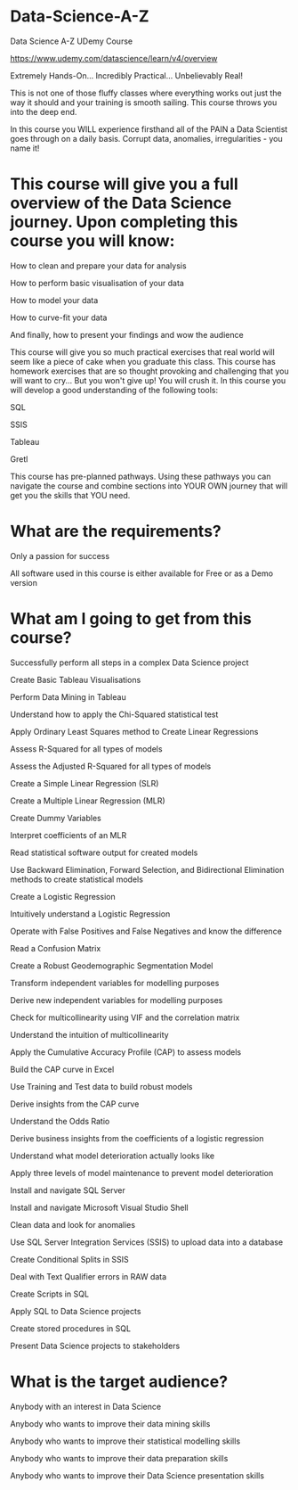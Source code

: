 # Data-Science-A-Z
Data Science A-Z UDemy Course

https://www.udemy.com/datascience/learn/v4/overview

Extremely Hands-On... Incredibly Practical... Unbelievably Real!

This is not one of those fluffy classes where everything works out just the way it should and your training is smooth sailing. This course throws you into the deep end.

In this course you WILL experience firsthand all of the PAIN a Data Scientist goes through on a daily basis. Corrupt data, anomalies, irregularities - you name it!

# This course will give you a full overview of the Data Science journey. Upon completing this course you will know:

How to clean and prepare your data for analysis

How to perform basic visualisation of your data

How to model your data

How to curve-fit your data

And finally, how to present your findings and wow the audience

This course will give you so much practical exercises that real world will seem like a piece of cake when you graduate this class. This course has homework exercises that are so thought provoking and challenging that you will want to cry... But you won't give up! You will crush it. In this course you will develop a good understanding of the following tools:

SQL

SSIS

Tableau

Gretl

This course has pre-planned pathways. Using these pathways you can navigate the course and combine sections into YOUR OWN journey that will get you the skills that YOU need.

# What are the requirements?

Only a passion for success

All software used in this course is either available for Free or as a Demo version

# What am I going to get from this course?

Successfully perform all steps in a complex Data Science project

Create Basic Tableau Visualisations

Perform Data Mining in Tableau

Understand how to apply the Chi-Squared statistical test

Apply Ordinary Least Squares method to Create Linear Regressions

Assess R-Squared for all types of models

Assess the Adjusted R-Squared for all types of models

Create a Simple Linear Regression (SLR)

Create a Multiple Linear Regression (MLR)

Create Dummy Variables

Interpret coefficients of an MLR

Read statistical software output for created models

Use Backward Elimination, Forward Selection, and Bidirectional Elimination methods to create statistical models

Create a Logistic Regression

Intuitively understand a Logistic Regression

Operate with False Positives and False Negatives and know the difference

Read a Confusion Matrix

Create a Robust Geodemographic Segmentation Model

Transform independent variables for modelling purposes

Derive new independent variables for modelling purposes

Check for multicollinearity using VIF and the correlation matrix

Understand the intuition of multicollinearity

Apply the Cumulative Accuracy Profile (CAP) to assess models

Build the CAP curve in Excel

Use Training and Test data to build robust models

Derive insights from the CAP curve

Understand the Odds Ratio

Derive business insights from the coefficients of a logistic regression

Understand what model deterioration actually looks like

Apply three levels of model maintenance to prevent model deterioration

Install and navigate SQL Server

Install and navigate Microsoft Visual Studio Shell

Clean data and look for anomalies

Use SQL Server Integration Services (SSIS) to upload data into a database

Create Conditional Splits in SSIS

Deal with Text Qualifier errors in RAW data

Create Scripts in SQL

Apply SQL to Data Science projects

Create stored procedures in SQL

Present Data Science projects to stakeholders

# What is the target audience?

Anybody with an interest in Data Science

Anybody who wants to improve their data mining skills

Anybody who wants to improve their statistical modelling skills

Anybody who wants to improve their data preparation skills

Anybody who wants to improve their Data Science presentation skills
